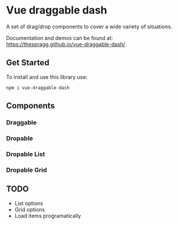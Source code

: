 # Vue draggable dash

A set of drag/drop components to cover a wide variety of situations.

Documentation and demos can be found at: https://thespragg.github.io/vue-draggable-dash/

## Get Started

To install and use this library use:

`npm i vue-draggable-dash`

## Components
### Draggable
### Dropable
### Dropable List
### Dropable Grid

## TODO

- List options
- Grid options
- Load items programatically
